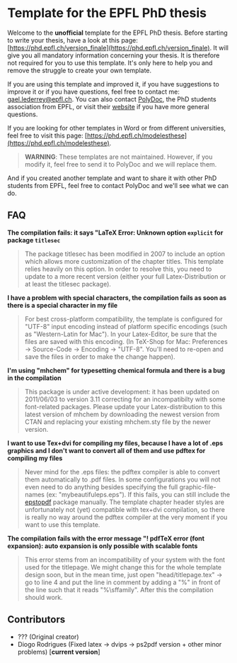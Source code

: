 # Template for the EPFL PhD thesis

Welcome to the **unofficial** template for the EPFL PhD thesis. Before starting to write your thesis, have a look at this page: [https://phd.epfl.ch/version_finale](https://phd.epfl.ch/version_finale). It will give you all mandatory information concerning your thesis. It is therefore not required for you to use this template. It's only here to help you and remove the struggle to create your own template. 

If you are using this template and improved it, if you have suggestions to improve it or if you have questions, feel free to contact me: [gael.lederrey@epfl.ch](mailto:gael.lederrey@epfl.ch). You can also contact [PolyDoc](mailto:polydoc@epfl.ch), the PhD students association from EPFL, or visit their [website](http://polydoc.epfl.ch) if you have more general questions.

If you are looking for other templates in Word or from different universities, feel free to visit this page: [https://phd.epfl.ch/modelesthese](https://phd.epfl.ch/modelesthese). 

> **WARNING**: These templates are not maintained. However, if you modify it, feel free to send it to PolyDoc and we will replace them.

And if you created another template and want to share it with other PhD students from EPFL, feel free to contact PolyDoc and we'll see what we can do. 

## FAQ 

**The compilation fails: it says "LaTeX Error: Unknown option `explicit` for package `titlesec`**
> The package titlesec has been modified in 2007 to include an option which allows more customization of the chapter titles. This template relies heavily on this option. In order to resolve this, you need to update to a more recent version (either your full Latex-Distribution or at least the titlesec package).

**I have a problem with special characters, the compilation fails as soon as there is a special character in my file**
> For best cross-platform compatibility, the template is configured for "UTF-8" input encoding instead of platform specific encodings (such as "Western-Latin for Mac"). In your Latex-Editor, be sure that the files are saved with this encoding.
(In TeX-Shop for Mac: Preferences -&gt; Source-Code -&gt; Encoding -&gt; "UTF-8". You'll need to re-open and save the files in order to make the change happen).

**I'm using "mhchem" for typesetting chemical formula and there is a bug in the compilation**
> This package is under active development: it has been updated on 2011/06/03 to version 3.11 correcting for an incompatibilty with some font-related packages. Please update your Latex-distribution to this latest version of mhchem by downloading the newest version from CTAN and replacing your existing mhchem.sty file by the newer version.

**I want to use Tex+dvi for compiling my files, because I have a lot of .eps graphics and I don't want to convert all of them and use pdftex for compiling my files**
> Never mind for the .eps files: the pdftex compiler is able to convert them automatically to .pdf files. In some configurations you will not even need to do anything besides specifying the full graphic-file-names (ex: "mybeautifuleps.eps"). If this fails, you can still include the [epstopdf](https://ctan.org/pkg/epstopdf?lang=en) package manually.
The template chapter header styles are unfortunately not (yet) compatible with tex+dvi compilation, so there is really no way around the pdftex compiler at the very moment if you want to use this template.

**The compilation fails with the error message "! pdfTeX error (font expansion): auto expansion is only possible with scalable fonts**
> This error stems from an incompatibility of your system with the font used for the titlepage. We might change this for the whole template design soon, but in the mean time, just open "head/titlepage.tex" -&gt; go to line 4 and put the line in comment by adding a "%" in front of the line such that it reads "%\sffamily". After this the compilation should work.

## Contributors

* ??? (Original creator)
* Diogo Rodrigues (Fixed latex -> dvips -> ps2pdf version + other minor problems) [**current version**]
